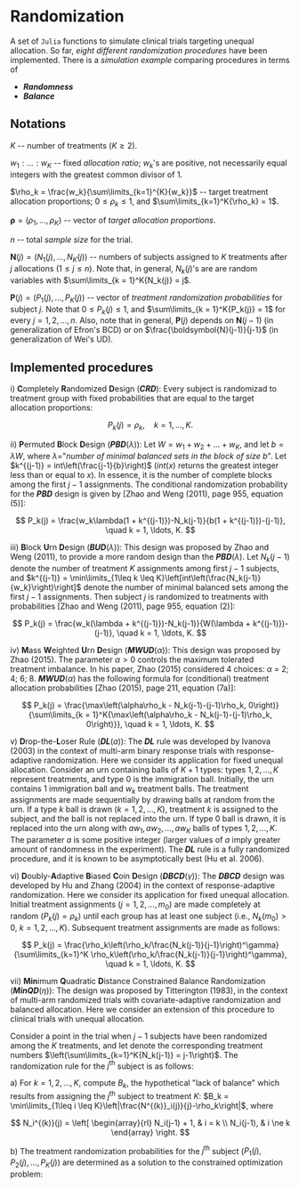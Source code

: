 # Randomization

A set of `Julia` functions to simulate clinical trials targeting unequal allocation. 
So far, _eight different randomization procedures_ have been implemented.
There is a _simulation example_ comparing procedures in terms of

- _**Randomness**_
- _**Balance**_


## Notations

$K$ -- number of treatments ($K \geq 2$).

$w_1:\ldots:w_K$ -- fixed _allocation ratio_; $w_k$'s are positive, not necessarily equal integers with the greatest common divisor of 1.

$\rho_k = \frac{w_k}{\sum\limits_{k=1}^{K}{w_k}}$ -- target treatment allocation proportions; $0 \leq \rho_k \leq 1$, and $\sum\limits_{k=1}^K{\rho_k} = 1$.

$\boldsymbol{\rho} = \left(\rho_1, \ldots, \rho_K\right)$ -- vector of _target allocation proportions_.

$n$ -- total _sample size_ for the trial.

$\boldsymbol{N}(j) = \left(N_1(j), \ldots, N_K(j)\right)$ -- numbers of subjects assigned to $K$ treatments after $j$ allocations ($1 \leq j \leq n$). Note that, in general, $N_k(j)$'s are are random variables with $\sum\limits_{k = 1}^K{N_k(j)} = j$.

$\boldsymbol{P}(j) = \left(P_1(j), \ldots, P_K(j)\right)$ -- vector of _treatment randomization probabilities_ for subject $j$. Note that $0 \leq P_k(j) \leq 1$, and $\sum\limits_{k = 1}^K{P_k(j)} = 1$ for every $j = 1, 2, \ldots, n$. Also, note that in general, $\boldsymbol{P}(j)$ depends on $\boldsymbol{N}(j-1)$ (in generalization of Efron's BCD) or on $\frac{\boldsymbol{N}(j-1)}{j-1}$ (in generalization of Wei's UD).

## Implemented procedures

i) **C**ompletely **R**andomized **D**esign (_**CRD**_): Every subject is randomizad to treatment group with fixed probabilities that are equal to the target allocation proportions:

$$
P_k(j) = \rho_k, \quad k= 1, \ldots, K.
$$

ii) **P**ermuted **B**lock **D**esign (_**PBD**_($\lambda$)): Let $W = w_1 + w_2 + \ldots + w_K$, and let $b = \lambda W$, where $\lambda$="_number of minimal balanced sets in the block of size_ $b$". Let $k^{(j-1)} = int\left(\frac{j-1}{b}\right)$ ($int(x)$ returns the greatest integer less than or equal to $x$). In essence, it is the number of complete blocks among the first $j−1$ assignments. The conditional randomization probability for the _**PBD**_ design is given by [Zhao and Weng (2011), page 955, equation (5)]:

$$
P_k(j) = \frac{w_k\lambda(1 + k^{(j-1)})-N_k(j-1)}{b(1 + k^{(j-1)})-(j-1)}, \quad k = 1, \ldots, K.
$$

iii) **B**lock **U**rn **D**esign (_**BUD**_($\lambda$)): This design was proposed by Zhao and Weng (2011), to provide a more random design than the 
_**PBD**_($\lambda$). Let $N_k(j-1)$ denote the number of treatment $K$ assignments among first $j−1$ subjects, and $k^{(j-1)} = \min\limits_{1\leq k \leq K}\left[int\left(\frac{N_k(j-1)}{w_k}\right)\right]$ denote the number of minimal balanced sets among the first $j−1$ assignments. Then subject $j$ is randomized to treatments with probabilities [Zhao and Weng (2011), page 955, equation (2)]:

$$
P_k(j) = \frac{w_k(\lambda + k^{(j-1)})-N_k(j-1)}{W(\lambda + k^{(j-1)})-(j-1)}, \quad k = 1, \ldots, K.
$$

iv) **M**ass **W**eighted **U**rn **D**esign (_**MWUD**_($\alpha$)): This design was proposed by Zhao (2015). The parameter $\alpha>0$ controls the maximum tolerated treatment imbalance. In his paper, Zhao (2015) considered 4 choices: $\alpha$ = 2; 4; 6; 8. _**MWUD**_($\alpha$) has the following formula for (conditional) treatment allocation probabilities [Zhao (2015), page 211, equation (7a)]:

$$
P_k(j) = \frac{\max\left(\alpha\rho_k - N_k(j-1)-(j-1)\rho_k, 0\right)}{\sum\limits_{k = 1}^K{\max\left(\alpha\rho_k - N_k(j-1)-(j-1)\rho_k, 0\right)}}, \quad k = 1, \ldots, K.
$$

v) **D**rop-the-**L**oser Rule (_**DL**_($a$)): The _**DL**_ rule was developed by Ivanova (2003) in the context of multi-arm binary response trials with response-adaptive randomization. Here we consider its application for fixed unequal allocation. Consider an urn containing balls of $K+1$ types: types $1, 2, \ldots, K$ represent treatments, and type $0$ is the immigration ball. Initially, the urn contains 1 immigration ball and $w_k$ treatment balls. The treatment assignments are made sequentially by drawing balls at random from the urn. If a type $k$ ball is drawn ($k=1, 2, \ldots, K$), treatment $k$ is assigned to the subject, and the ball is not replaced into the urn. If type $0$ ball is drawn, it is replaced into the urn along with $aw_1, aw_2, \ldots, aw_K$ balls of types $1, 2, \ldots, K$. The parameter $a$ is some positive integer (larger values of $a$ imply greater amount of randomness in the experiment). The _**DL**_ rule is a fully randomized procedure, and it is known to be asymptotically best (Hu et al. 2006).

vi) **D**oubly-**A**daptive **B**iased **C**oin **D**esign (_**DBCD**_($\gamma$)): The _**DBCD**_ design was developed by Hu and Zhang (2004) in the context of response-adaptive randomization. Here we consider its application for fixed unequal allocation. Initial treatment assignments ($j=1, 2, \ldots, m_0$) are made completely at random ($P_k(j) = \rho_k$) until each group has at least one subject (i.e., $N_k(m_0)>0$, $k=1, 2, \ldots, K$). Subsequent treatment assignments are made as follows:

$$
P_k(j) = \frac{\rho_k\left(\rho_k/\frac{N_k(j-1)}{j-1}\right)^\gamma}{\sum\limits_{k=1}^K \rho_k\left(\rho_k/\frac{N_k(j-1)}{j-1}\right)^\gamma}, \quad k = 1, \ldots, K.
$$

vii) **Min**imum **Q**uadratic **D**istance Constrained Balance Randomization (_**MinQD**_($\eta$)): The design was proposed by Titterington (1983), in the context of multi-arm randomized trials with covariate-adaptive randomization and balanced allocation. Here we consider an extension of this procedure to clinical trials with unequal allocation.

Consider a point in the trial when $j−1$ subjects have been randomized among the $K$ treatments, and let denote the corresponding treatment numbers $\left(\sum\limits_{k=1}^K{N_k(j-1)} = j-1\right)$. The randomization rule for the $j^\text{th}$ subject is as follows:

  a) For $k=1, 2, \ldots, K$, compute $B_k$, the hypothetical "lack of balance" which results from assigning the $j^\text{th}$ subject to treatment $K$: $B_k = \min\limits_{1\leq i \leq K}\left|\frac{N^{(k)}_i(j)}{j}-\rho_k\right|$, where
  
$$
N_i^{(k)}(j) = \left[
\begin{array}{rl}
N_i(j-1) + 1, & i = k \\
N_i(j-1), & i \ne k
\end{array}
\right.
$$

  b) The treatment randomization probabilities for the $j^\text{th}$ subject ($P_1(j), P_2(j), \ldots, P_K(j)$) are determined as a solution to the constrained optimization problem:
  
  
